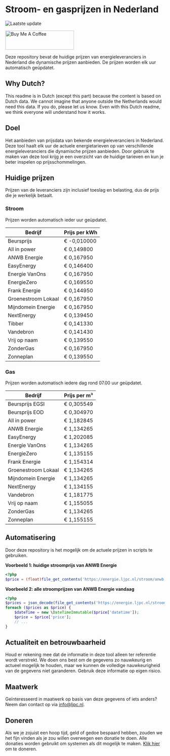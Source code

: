 # Stroom- en gasprijzen in Nederland

![Laatste update](https://img.shields.io/badge/laatste%20update-2024--07--24%2014%3A00%20CET-brightgreen)

<a href="https://www.buymeacoffee.com/Lars-" target="_blank"><img src="https://cdn.buymeacoffee.com/buttons/v2/default-orange.png" alt="Buy Me A Coffee" height="60" style="height: 60px !important;width: 217px !important;" ></a>

Deze repository bevat de huidige prijzen van energieleveranciers in Nederland die dynamische prijzen aanbieden. De prijzen worden elk uur automatisch geüpdatet.

## Why Dutch?

This readme is in Dutch (except this part) because the content is based on Dutch data. We cannot imagine that anyone outside the Netherlands would need this data. If you do, please let us know. Even with this Dutch readme, we think
everyone will understand how it works.

## Doel

Het aanbieden van prijsdata van bekende energieleveranciers in Nederland. Deze tool haalt elk uur de actuele energietarieven op van verschillende energieleveranciers die dynamische prijzen aanbieden. Door gebruik te maken van deze tool
krijg je een overzicht van de huidige tarieven en kun je beter inspelen op prijsschommelingen.

## Huidige prijzen

Prijzen van de leveranciers zijn inclusief toeslag en belasting, dus de prijs die je werkelijk betaalt.

### Stroom

Prijzen worden automatisch ieder uur geüpdatet.

 Bedrijf | Prijs per kWh 
---------|---------------
Beursprijs | € -0,010000
All in power | € 0,149800
ANWB Energie | € 0,167950
EasyEnergy | € 0,146400
Energie VanOns | € 0,167950
EnergieZero | € 0,169550
Frank Energie | € 0,144950
Groenestroom Lokaal | € 0,167950
Mijndomein Energie | € 0,167950
NextEnergy | € 0,139450
Tibber | € 0,141330
Vandebron | € 0,141430
Vrij op naam | € 0,139550
ZonderGas | € 0,167950
Zonneplan | € 0,139550


### Gas

Prijzen worden automatisch iedere dag rond 07.00 uur geüpdatet.

 Bedrijf | Prijs per m³ 
---------|--------------
Beursprijs EGSI | € 0,305549
Beursprijs EOD | € 0,304970
All in power | € 1,182845
ANWB Energie | € 1,134265
EasyEnergy | € 1,202085
Energie VanOns | € 1,134265
EnergieZero | € 1,135155
Frank Energie | € 1,154314
Groenestroom Lokaal | € 1,134265
Mijndomein Energie | € 1,134265
NextEnergy | € 1,134155
Vandebron | € 1,181775
Vrij op naam | € 1,155055
ZonderGas | € 1,134265
Zonneplan | € 1,155155


## Automatisering

Door deze repository is het mogelijk om de actuele prijzen in scripts te gebruiken.

**Voorbeeld 1: huidige stroomprijs van ANWB Energie**

```php
<?php
$price = (float)file_get_contents('https://energie.ljpc.nl/stroom/anwb-energie-nu.txt');

```

**Voorbeeld 2: alle stroomprijzen van ANWB Energie vandaag**

```php
<?php
$prices = json_decode(file_get_contents('https://energie.ljpc.nl/stroom/all-in-power-vandaag.json'),true);
foreach ($prices as $price) {
    $dateTime = new \DateTimeImmutable($price['datetime']);
    $price = $price['price'];
    // ...
}
```

## Actualiteit en betrouwbaarheid

Houd er rekening mee dat de informatie in deze tool alleen ter referentie wordt verstrekt. We doen ons best om de gegevens zo nauwkeurig en actueel mogelijk te houden, maar we kunnen de volledige nauwkeurigheid van de gegevens niet
garanderen. Gebruik deze informatie op eigen risico.

## Maatwerk

Geïnteresseerd in maatwerk op basis van deze gegevens of iets anders? Neem dan contact op
via [info@ljpc.nl](mailto:info@ljpc.nl?subject=Energie%20prijzen).

## Doneren

Als we je zojuist een hoop tijd, geld of gedoe bespaard hebben, zouden we het fijn vinden als je zou willen overwegen een
donatie te doen. Alle donaties worden gebruikt om systemen als dit mogelijk te
maken. [Klik hier](https://www.buymeacoffee.com/Lars-) om te doneren.
